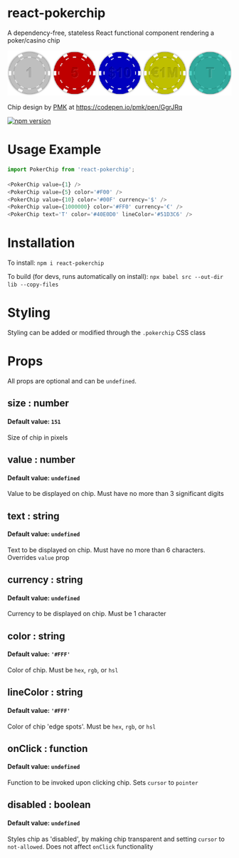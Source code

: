 # react-pokerchip
A dependency-free, stateless React functional component rendering a poker/casino chip

[![react-autocomplete-input](https://github.com/yh54321/react-pokerchip/blob/main/example.png)](https://github.com/yh54321/react-pokerchip)

Chip design by [PMK](https://codepen.io/pmk) at https://codepen.io/pmk/pen/GgrJRq


[![npm version](https://img.shields.io/npm/v/react-pokerchip.svg?style=flat)](https://www.npmjs.com/package/react-pokerchip)

# Usage Example
```JavaScript
import PokerChip from 'react-pokerchip';

<PokerChip value={1} />
<PokerChip value={5} color='#F00' />
<PokerChip value={10} color='#00F' currency='$' />
<PokerChip value={1000000} color='#FF0' currency='€' />
<PokerChip text='T' color='#40E0D0' lineColor='#51D3C6' /> 
```
# Installation
To install: `npm i react-pokerchip`

To build (for devs, runs automatically on install): `npx babel src --out-dir lib --copy-files`

# Styling
Styling can be added or modified through the `.pokerchip` CSS class

# Props
All props are optional and can be `undefined`.

## size : number
#### Default value: `151`
Size of chip in pixels

## value : number
#### Default value: `undefined`
Value to be displayed on chip. Must have no more than 3 significant digits

## text : string
#### Default value: `undefined`
Text to be displayed on chip. Must have no more than 6 characters. Overrides `value` prop

## currency : string
#### Default value: `undefined`
Currency to be displayed on chip. Must be 1 character

## color : string
#### Default value: `'#FFF'`
Color of chip. Must be `hex`, `rgb`, or `hsl`

## lineColor : string
#### Default value: `'#FFF'`
Color of chip 'edge spots'. Must be `hex`, `rgb`, or `hsl`

## onClick : function
#### Default value: `undefined`
Function to be invoked upon clicking chip. Sets `cursor` to `pointer`

## disabled : boolean
#### Default value: `undefined`
Styles chip as 'disabled', by making chip transparent and setting `cursor` to `not-allowed`. Does not affect `onClick` functionality
